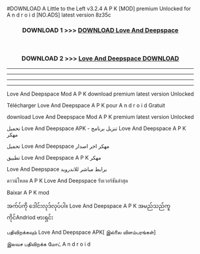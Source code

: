 #DOWNLOAD A Little to the Left v3.2.4 A P K [MOD] premium Unlocked for A n d r o i d [NO.ADS] latest version 8z35c 



<div align="center">

<h3>DOWNLOAD 1 >>> <a href="https://downloadmod1.web.app/?judul=Love And Deepspace ">DOWNLOAD Love And Deepspace </a></h3><br>

<h3>DOWNLOAD 2 >>> <a href="https://downloadmod1.web.app/?judul=Love And Deepspace ">Love And Deepspace  DOWNLOAD </a></h3>

</div>


----------------------------------------------------------

----------------------------------------------------------

----------------------------------------------------------

----------------------------------------------------------


Love And Deepspace  Mod A P K download premium latest version Unlocked

Télécharger Love And Deepspace  A P K pour A n d r o i d Gratuit

download Love And Deepspace  Mod A P K premium latest version Unlocked

تحميل Love And Deepspace  APK - تنزيل برنامج Love And Deepspace  A P K مهكر

تحميل Love And Deepspace  مهكر اخر اصدار

تطبيق Love And Deepspace  A P K مهكر

Love And Deepspace  برابط مباشر للاندرويد

ดาวน์โหลด A P K Love And Deepspace  รับเวอร์ชันล่าสุด

Baixar A P K mod

အက်ပ်ကို ဒေါင်းလုဒ်လုပ်ပါ။ Love And Deepspace  A P K အမည်သည်ကူကိုင်Andriod ဗားရှင်း

பதிவிறக்கவும் Love And Deepspace  APK[ இல்லை விளம்பரங்கள்] 
 
இலவச பதிவிறக்க மோட் A n d r o i d



